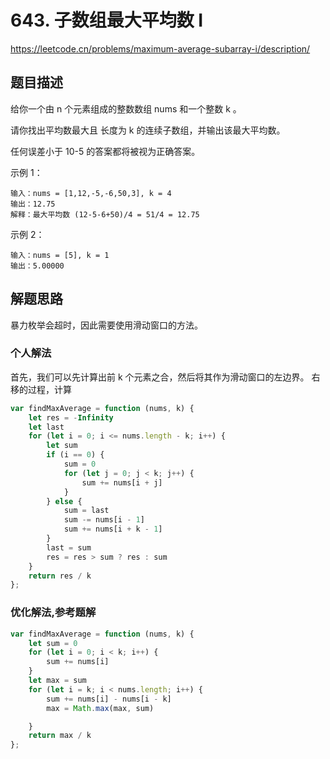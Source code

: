 # 643. 子数组最大平均数 I
https://leetcode.cn/problems/maximum-average-subarray-i/description/
## 题目描述
给你一个由 n 个元素组成的整数数组 nums 和一个整数 k 。

请你找出平均数最大且 长度为 k 的连续子数组，并输出该最大平均数。

任何误差小于 10-5 的答案都将被视为正确答案。

示例 1：

```
输入：nums = [1,12,-5,-6,50,3], k = 4
输出：12.75
解释：最大平均数 (12-5-6+50)/4 = 51/4 = 12.75
```

示例 2：

```
输入：nums = [5], k = 1
输出：5.00000
```
## 解题思路
暴力枚举会超时，因此需要使用滑动窗口的方法。
### 个人解法
首先，我们可以先计算出前 k 个元素之合，然后将其作为滑动窗口的左边界。
右移的过程，计算
``` javascript
var findMaxAverage = function (nums, k) {
    let res = -Infinity
    let last
    for (let i = 0; i <= nums.length - k; i++) {
        let sum
        if (i == 0) {
            sum = 0
            for (let j = 0; j < k; j++) {
                sum += nums[i + j]
            }
        } else {
            sum = last
            sum -= nums[i - 1]
            sum += nums[i + k - 1]
        }
        last = sum
        res = res > sum ? res : sum
    }
    return res / k
};
```

### 优化解法,参考题解
```javascript
var findMaxAverage = function (nums, k) {
    let sum = 0
    for (let i = 0; i < k; i++) {
        sum += nums[i]
    }
    let max = sum
    for (let i = k; i < nums.length; i++) {
        sum += nums[i] - nums[i - k]
        max = Math.max(max, sum)

    }
    return max / k
};
```